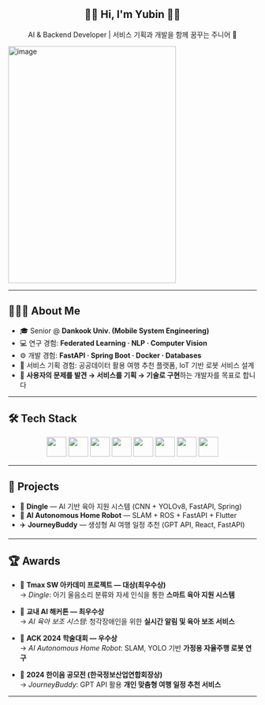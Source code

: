 <h2 align="center">🍓🐰 Hi, I'm Yubin 🐰🍓</h2>

<p align="center">AI & Backend Developer | 서비스 기획과 개발을 함께 꿈꾸는 주니어 🌱</p>
<img width="340" height="480" alt="image" src="https://github.com/user-attachments/assets/566bce8b-9641-48fe-a00e-207d354b54b8" />

---

## 👩🏻‍💻 About Me
- 🎓 Senior @ **Dankook Univ. (Mobile System Engineering)**  
- 💻 연구 경험: **Federated Learning · NLP · Computer Vision**  
- ⚙️ 개발 경험: **FastAPI · Spring Boot · Docker · Databases**  
- 📝 서비스 기획 경험: 공공데이터 활용 여행 추천 플랫폼, IoT 기반 로봇 서비스 설계  
- 🌸 **사용자의 문제를 발견 → 서비스를 기획 → 기술로 구현**하는 개발자를 목표로 합니다  

---

## 🛠 Tech Stack
<p align="center">
  <img src="https://cdn.jsdelivr.net/gh/devicons/devicon/icons/python/python-original.svg" width="40" height="40" /> 
  <img src="https://cdn.jsdelivr.net/gh/devicons/devicon/icons/pytorch/pytorch-original.svg" width="40" height="40" /> 
  <img src="https://cdn.jsdelivr.net/gh/devicons/devicon/icons/java/java-original.svg" width="40" height="40" />
  <img src="https://cdn.jsdelivr.net/gh/devicons/devicon/icons/spring/spring-original.svg" width="40" height="40" /> 
  <img src="https://cdn.jsdelivr.net/gh/devicons/devicon/icons/fastapi/fastapi-original.svg" width="40" height="40" /> 
  <img src="https://cdn.jsdelivr.net/gh/devicons/devicon/icons/docker/docker-original.svg" width="40" height="40" /> 
  <img src="https://cdn.jsdelivr.net/gh/devicons/devicon/icons/react/react-original.svg" width="40" height="40" /> 
  <img src="https://cdn.jsdelivr.net/gh/devicons/devicon/icons/postgresql/postgresql-original.svg" width="40" height="40" /> 
</p>

---

## 🚀 Projects
- 🍼 **Dingle** — AI 기반 육아 지원 시스템 (CNN + YOLOv8, FastAPI, Spring)  
- 🤖 **AI Autonomous Home Robot** — SLAM + ROS + FastAPI + Flutter  
- ✈️ **JourneyBuddy** — 생성형 AI 여행 일정 추천 (GPT API, React, FastAPI)  


---
## 🏆 Awards
- 🥇 **Tmax SW 아카데미 프로젝트 — 대상(최우수상)**  
  → *Dingle*: 아기 울음소리 분류와 자세 인식을 통한 **스마트 육아 지원 시스템**  

- 🥇 **교내 AI 해커톤 — 최우수상**  
  → *AI 육아 보조 시스템*: 청각장애인을 위한 **실시간 알림 및 육아 보조 서비스**  

- 🏅 **ACK 2024 학술대회 — 우수상**  
  → *AI Autonomous Home Robot*: SLAM, YOLO 기반 **가정용 자율주행 로봇 연구**  

- 🥉 **2024 한이음 공모전 (한국정보산업연합회장상)**  
  → *JourneyBuddy*: GPT API 활용 **개인 맞춤형 여행 일정 추천 서비스**  

---
